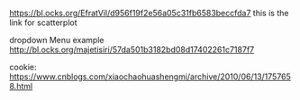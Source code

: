 https://bl.ocks.org/EfratVil/d956f19f2e56a05c31fb6583beccfda7
this is the link for scatterplot

dropdown Menu example
http://bl.ocks.org/majetisiri/57da501b3182bd08d17402261c7187f7

cookie:
https://www.cnblogs.com/xiaochaohuashengmi/archive/2010/06/13/1757658.html